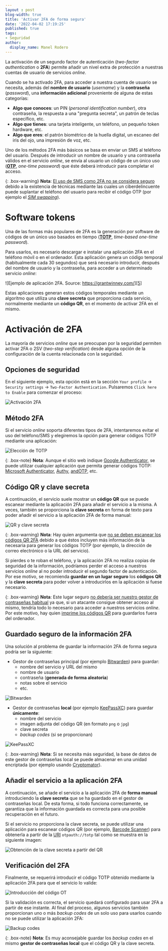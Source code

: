 ```yaml
---
layout : post
blog-width: true
title: 'Activar 2FA de forma segura'
date: '2022-04-02 17:19:25'
published: true
tags:
- Seguridad
author:
  display_name: Manel Rodero
---
```


La activación de un segundo factor de autenticación (_two-factor authentication_ o **2FA**) permite añadir un nivel extra de  protección a nuestras cuentas de usuario de servicios _online_.

Cuando se ha activado 2FA, para acceder a nuestra cuenta de usuario se necesita, además del **nombre de usuario** (_username_) y la **contraseña** (_password_), una **información adicional** proveniente de alguna de estas categorías:

* **Algo que conoces**: un PIN (_personal identification number_), otra contraseña, la respuesta a una "pregunta secreta", un patrón de teclas específico, etc.
* **Algo que tienes**: una tarjeta inteligente, un teléfono, un pequeño token hardware, etc.
* **Algo que eres**: el patrón biométrico de la huella digital, un escaneo del iris del ojo, una impresión de voz, etc.

Uno de los métodos 2FA más básicos se basa en enviar un SMS al teléfono del usuario. Después de introducir un nombre de usuario y una contraseña válidos en el servicio _online_, se envía al usuario un código de un único uso ([**OTP**](https://en.wikipedia.org/wiki/One-time_password), _one-time password_) que éste deberá introducir para completar el acceso.

{: .box-warning}
**Nota**: [El uso de SMS como 2FA no se considera seguro](https://www.contalks.com/talks/280/why-using-sms-in-the-authentication-chain-is-risky-appsec-usa-2016) debido a la existencia de técnicas mediante las cuales un ciberdelincuente puede suplantar el teléfono del usuario para recibir el código OTP (por ejemplo el [_SIM swapping_](https://privacypros.io/u2f/sim-swapping/)).

# Software tokens

Una de las formas más populares de 2FA es la generación por software de códigos de un único uso basados en tiempo ([**TOTP**](https://en.wikipedia.org/wiki/Time-based_one-time_password), _time-based one-time password_).

Para usarlos, es necesario descargar e instalar una aplicación 2FA en el teléfono móvil o en el ordenador. Esta aplicación genera un código temporal (habitualmente cada 30 segundos) que será necesario introducir, después del nombre de usuario y la contraseña, para acceder a un determinado servicio _online_:

![Ejemplo de aplicación 2FA. Source: https://grantwinney.com/][5]

Estas aplicaciones generan estos códigos temporales mediante un algoritmo que utiliza una **clave secreta** que proporciona cada servicio, normalmente mediante un **código QR**, en el momento de activar 2FA en el mismo.

# Activación de 2FA

La mayoría de servicios _online_ que se preocupan por la seguridad permiten activar 2FA o 2SV (_two-step verification_) desde alguna opción de la configuración de la cuenta relacionada con la seguridad.

## Opciones de seguridad

En el siguiente ejemplo, esta opción está en la sección `Your profile` &rarr; `Security settings` &rarr; `Two-Factor Authentication`. Pulsaremos `Click here to Enable` para comenzar el proceso:

![Activación 2FA][1]

## Método 2FA

Si el servicio _online_ soporta diferentes tipos de 2FA, intentaremos evitar el uso del teléfono/SMS y elegiremos la opción para generar códigos TOTP mediante una aplicación:

![Elección de TOTP][2]

{: .box-note}
**Nota**: Aunque el sitio web indique [Google Authenticator](https://googleauthenticator.net/), se puede utilizar cualquier aplicación que permita generar códigos TOTP: [Microsoft Authenticator](https://www.microsoft.com/es-es/security/mobile-authenticator-app), [Authy](https://authy.com/), [andOTP](https://github.com/andOTP/andOTP), etc.

## Código QR y clave secreta

A continuación, el servicio suele mostrar un **código QR** que se puede escanear mediante la aplicación 2FA para añadir el servicio a la misma. A veces, también se proporciona la **clave secreta** en forma de texto para poder añadir el servicio a la aplicación 2FA de forma manual:

![QR y clave secreta][3]

{: .box-warning}
**Nota**: Hay quien argumenta que [no se deben escanear los códigos QR 2FA](https://medium.com/crypto-punks/why-you-shouldnt-scan-two-factor-authentication-qr-codes-e2a44876a524) debido a que éstos incluyen más información de la necesaria para generar los códigos TOTP (por ejemplo, la dirección de correo electrónico o la URL del servicio).

Si pierdes o te roban el teléfono, y la aplicación 2FA no realiza copias de seguridad de la información, podríamos perder el acceso a nuestros servicios _online_ al no poder introducir el segundo factor de autenticación. Por ese motivo, se recomienda **guardar en un lugar seguro** los **códigos QR** y la **clave secreta** para poder volver a introducirlos en la aplicación si fuese necesario.

{: .box-warning}
**Nota**: Este lugar seguro [no debería ser nuestro gestor de contraseñas habitual](https://blog.securityevaluators.com/psa-dont-store-2fa-codes-in-password-managers-77d92608b062) ya que, si un atacante consigue obtener acceso al mismo, tendría todo lo necesario para acceder a nuestros servicios _online_. Por este motivo, hay quien [imprime los códigos QR](https://www.cloudsavvyit.com/8387/the-trick-to-almost-never-loosing-2fa-mfa-access/) para guardarlos fuera del ordenador.

## Guardado seguro de la información 2FA

Una solución al problema de guardar la información 2FA de forma segura podría ser la siguiente:

* Gestor de contraseñas principal (por ejemplo [Bitwarden](https://bitwarden.com/)) para guardar:
  * nombre del servicio y URL del mismo
  * nombre de usuario
  * contraseña (**generada de forma aleatoria**)
  * notas sobre el servicio
  * etc.

![Bitwarden][8]

* Gestor de contraseñas **local** (por ejemplo [KeePassXC](https://keepassxc.org/)) para guardar **únicamente**:
  * nombre del servicio
  * imagen adjunta del código QR (en formato `png` o `jpg`)
  * clave secreta
  * _backup codes_ (si se proporcionan)

![KeePassXC][9]

{: .box-warning}
**Nota**: Si se necesita más seguridad, la base de datos de este gestor de contraseñas local se puede almacenar en una unidad encriptada (por ejemplo usando [Cryptomator](https://cryptomator.org/)).

## Añadir el servicio a la aplicación 2FA

A continuación, se añade el servicio a la aplicación 2FA de **forma manual** introduciendo la **clave secreta** que se ha guardado en el gestor de contraseñas local. De esta forma, si todo funciona correctamente, se garantiza que la información guardada es correcta para una posible recuperación en el futuro.

Si el servicio no proporciona la clave secreta, se puede utilizar una aplicación para escanear códigos QR (por ejemplo, [Barcode Scanner](https://play.google.com/store/apps/details/Barcode_Scanner?id=com.google.zxing.client.android&gl=US)) para obtenerla a partir de la [URI](https://github.com/google/google-authenticator/wiki/Key-Uri-Format) `otpauth://totp` tal como se muestra en la siguiente imagen:

![Obtención de la clave secreta a partir del QR][6]

## Verificación del 2FA

Finalmente, se requerirá introducir el código TOTP obtenido mediante la aplicación 2FA para que el servicio lo valide:

![Introducción del código OT][7]

Si la validación es correcta, el servicio quedará configurado para usar 2FA a partir de ese instante. Al final del proceso, algunos servicios también proporcionan uno o más _backup codes_ de un solo uso para usarlos cuando no se puede utilizar la aplicación 2FA:

![Backup codes][4]

{: .box-note}
**Nota**: Es muy aconsejable guardar los _backup codes_ en el mismo **gestor de contraseñas local** que el código QR y la clave secreta.

[1]: /assets/img/blog/2022-04-02_image_1.png "Activación 2FA"
[2]: /assets/img/blog/2022-04-02_image_2.png "Elección de TOTP"
[3]: /assets/img/blog/2022-04-02_image_3.png "QR y clave secreta"
[4]: /assets/img/blog/2022-04-02_image_4.png "Backup codes"
[5]: /assets/img/blog/2022-04-02_image_5.png "Ejemplo de aplicación 2FA. Source: https://grantwinney.com/"
[6]: /assets/img/blog/2022-04-02_image_6.png "Obtención de la clave secreta a partir del QR"
[7]: /assets/img/blog/2022-04-02_image_7.png "Introducción del código OTP"
[8]: /assets/img/blog/2022-04-02_image_8.png "Bitwarden"
[9]: /assets/img/blog/2022-04-02_image_9.png "KeepassXC"